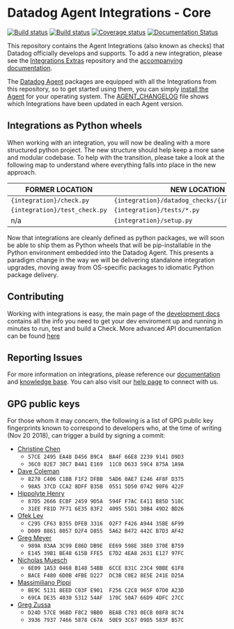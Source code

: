 # Datadog Agent Integrations - Core

[![Build status][1]][2]
[![Build status][3]][4]
[![Coverage status][5]][6]
[![Documentation Status][7]][8]

This repository contains the Agent Integrations (also known as checks) that Datadog
officially develops and supports. To add a new integration, please see the [Integrations Extras][9]
repository and the [accompanying documentation][10].

The [Datadog Agent][11] packages are equipped with all the Integrations from this
repository, so to get started using them, you can simply [install the Agent][12]
for your operating system. The [AGENT_CHANGELOG](AGENT_CHANGELOG.md) file shows
which Integrations have been updated in each Agent version.

## Integrations as Python wheels

When working with an integration, you will now be dealing with a more structured
python project. The new structure should help keep a more sane and modular codebase.
To help with the transition, please take a look at the following map to understand
where everything falls into place in the new approach.

| FORMER LOCATION               | NEW LOCATION                                      |
| ---------------               | ------------                                      |
| `{integration}/check.py`      | `{integration}/datadog_checks/{integration}/*.py` |
| `{integration}/test_check.py` | `{integration}/tests/*.py`                        |
| n/a                           | `{integration}/setup.py`                          |

Now that integrations are cleanly defined as python packages, we will soon be able
to ship them as Python wheels that will be pip-installable in the Python environment
embedded into the Datadog Agent. This presents a paradigm change in the way we will
be delivering standalone integration upgrades, moving away from OS-specific packages
to idiomatic Python package delivery.

## Contributing

Working with integrations is easy, the main page of the [development docs][10]
contains all the info you need to get your dev enviroment up and running in minutes
to run, test and build a Check. More advanced API documentation can be found [here][8]

## Reporting Issues

For more information on integrations, please reference our [documentation][13]
and [knowledge base][14]. You can also visit our
[help page][15] to connect with us.

## GPG public keys

For those whom it may concern, the following is a list of GPG public key
fingerprints known to correspond to developers who, at the time of writing (Nov
20 2018), can trigger a build by signing a commit:

* [Christine Chen][16]
  * `57CE 2495 EA48 D456 B9C4  BA4F 66E8 2239 9141 D9D3`
  * `36C0 82E7 38C7 B4A1 E169  11C0 D633 59C4 875A 1A9A`
* [Dave Coleman][17]
  * `8278 C406 C1BB F1F2 DFBB  5AD6 0AE7 E246 4F8F D375`
  * `98A5 37CD CCA2 8DFF B35B  0551 5D50 0742 90F6 422F`
* [Hippolyte Henry][18]
  * `87D5 2666 ECBF 2459 9D5A  594F F7AC E411 B85D 518C`
  * `31EE F81D 7F71 6E35 83F2  4095 55D1 30B4 49D2 BD26`
* [Ofek Lev][19]
  * `C295 CF63 B355 DFEB 3316  02F7 F426 A944 35BE 6F99`
  * `D009 8861 8057 D2F4 D855  5A62 B472 442C B7D3 AF42`
* [Greg Meyer][20]
  * `989A 83AA 3C99 E86D DB9E  EE69 598E 38E0 370E B759`
  * `E145 39B1 BE48 615B FFE5  E7D2 4EA8 2631 E127 97FC`
* [Nicholas Muesch][21]
  * `6E09 1A53 0468 B148 54BB  6CCE 831C 23C4 9BBE 61F8`
  * `BACE F480 6D0B 4FBE D227  DC3B C0E2 8E5E 241E D25A`
* [Massimiliano Pippi][22]
  * `BE9C 5131 8EED C03F E901  F256 C2C8 965F 07D0 A23D`
  * `69CA DE35 4030 5312 54AF  170C 50A7 66D9 4DFC 27CC`
* [Greg Zussa][23]
  * `D24D 57CE 96BD F8C2 9BB0  BEAB C783 0ECB 08F8 8C74`
  * `3936 7937 7466 5878 C67A  50E9 3C67 09D5 583F B57C`

[1]: https://api.travis-ci.com/DataDog/integrations-core.svg?branch=master
[2]: https://travis-ci.com/DataDog/integrations-core
[3]: https://ci.appveyor.com/api/projects/status/8w4s2bilp48n43gw?svg=true
[4]: https://ci.appveyor.com/project/Datadog/integrations-core
[5]: https://codecov.io/github/DataDog/integrations-core/coverage.svg?branch=master
[6]: https://codecov.io/github/DataDog/integrations-core?branch=master
[7]: https://readthedocs.org/projects/datadog-checks-base/badge/?version=latest
[8]: https://datadog-checks-base.readthedocs.io/en/latest/?badge=latest
[9]: https://github.com/DataDog/integrations-extras
[10]: https://docs.datadoghq.com/developers/integrations
[11]: https://github.com/DataDog/datadog-agent
[12]: https://docs.datadoghq.com/agent/
[13]: https://docs.datadoghq.com
[14]: https://help.datadoghq.com/hc/en-us
[15]: https://docs.datadoghq.com/help/
[16]: https://api.github.com/users/ChristineTChen/gpg_keys
[17]: https://api.github.com/users/dcoleman17/gpg_keys
[18]: https://api.github.com/users/zippolyte/gpg_keys
[19]: https://api.github.com/users/ofek/gpg_keys
[20]: https://api.github.com/users/gmmeyer/gpg_keys
[21]: https://api.github.com/users/nmuesch/gpg_keys
[22]: https://api.github.com/users/masci/gpg_keys
[23]: https://api.github.com/users/gzussa/gpg_keys
